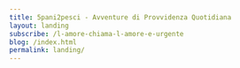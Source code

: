 ```yaml
---
title: 5pani2pesci - Avventure di Provvidenza Quotidiana
layout: landing
subscribe: /l-amore-chiama-l-amore-e-urgente
blog: /index.html
permalink: landing/
---
```


